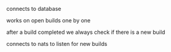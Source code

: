 connects to database

works on open builds one by one

after a build completed we always check if there is a new build

connects to nats to listen for new builds
